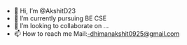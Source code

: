 - 👋 Hi, I’m @AkshitD23
- 🌱 I’m currently pursuing BE CSE
- 💞️ I’m looking to collaborate on ...
- 📫 How to reach me Mail:-dhimanakshit0925@gmail.com

<!---
AkshitD23/AkshitD23 is a ✨ special ✨ repository because its `README.md` (this file) appears on your GitHub profile.
You can click the Preview link to take a look at your changes.
--->
